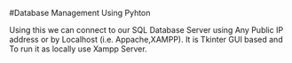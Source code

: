 #Database Management Using Pyhton

Using this we can connect to our SQL Database Server using Any Public IP address or by Localhost (i.e. Appache,XAMPP).
It is Tkinter GUI based and To run it as locally use Xampp Server.
